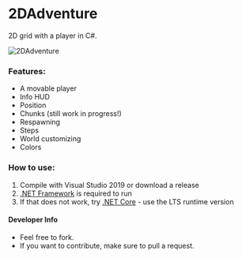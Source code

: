 # 2DAdventure
2D grid with a player in C#.

![2DAdventure](https://i.imgur.com/QMb5Ofl.png)

### Features:
 * A movable player
 * Info HUD
 * Position
 * Chunks (still work in progress!)
 * Respawning
 * Steps
 * World customizing
 * Colors

### How to use:
 1. Compile with Visual Studio 2019 or download a release
 2. [.NET Framework](https://dotnet.microsoft.com/download/dotnet-framework) is required to run
 3. If that does not work, try [.NET Core](https://dotnet.microsoft.com/download) - use the LTS runtime version

#### Developer Info
 * Feel free to fork.
 * If you want to contribute, make sure to pull a request.

